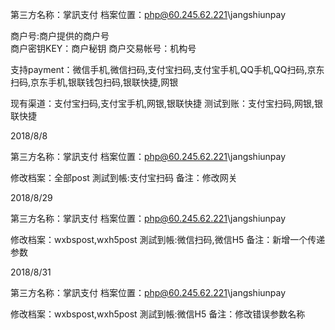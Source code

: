 第三方名称：掌訊支付 
档案位置：php@60.245.62.221\jangshiunpay
 
商户号:商户提供的商户号  
商户密钥KEY：商户秘钥 
商户交易帐号：机构号
 
支持payment：微信手机,微信扫码,支付宝扫码,支付宝手机,QQ手机,QQ扫码,京东扫码,京东手机,银联钱包扫码,银联快捷,网银
 
现有渠道：支付宝扫码,支付宝手机,网银,银联快捷
测试到账：支付宝扫码,网银,银联快捷

2018/8/8

第三方名称：掌訊支付 
档案位置：php@60.245.62.221\jangshiunpay

修改档案：全部post
測試到帳:支付宝扫码
备注：修改网关

2018/8/29

第三方名称：掌訊支付 
档案位置：php@60.245.62.221\jangshiunpay

修改档案：wxbspost,wxh5post
測試到帳:微信扫码,微信H5
备注：新增一个传递参数

2018/8/31

第三方名称：掌訊支付 
档案位置：php@60.245.62.221\jangshiunpay

修改档案：wxbspost,wxh5post
測試到帳:微信H5
备注：修改错误参数名称